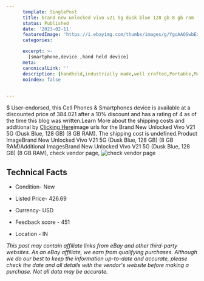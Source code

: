 ```yaml
---
      template: SinglePost
      title: brand new unlocked vivo v21 5g dusk blue 128 gb 8 gb ram 
      status: Published
      date: '2023-02-11'
      featuredImage: 'https://i.ebayimg.com/thumbs/images/g/YgoAAOSwbExjFvlc/s-l225.jpg'
      categories: 

      excerpt: >-
        [smartphone,device ,hand held device]
      meta:
      canonicalLink: ''
      description: [handheld,industrially made,well crafted,Portable,Mobile,Compact,Convenient,Lightweight,Maneuverable,Man-portable,Miniature,Carriable,Hand-held,Light,Holdable,Transportable,Mobile device,Pocket-sized,On-the-go,Wireless,Cordless,Compact size,Convenient size, smartphone,device ,hand held device]
      noindex: false

        
---
```

$
    User-endorsed, this Cell Phones & Smartphones device is available at a discounted price of 384.021 after a 10% discount and has a rating of 4 as of the time this blog was written.Learn More about the shipping costs and additional by [Clicking Here](https://www.ebay.com/itm/334553293088?hash=item4de4ee2120%3Ag%3AYgoAAOSwbExjFvlc&amdata=enc%3AAQAHAAAA4Hlly8bxPu0w8Z0ap7JBcz%2B3QgECzy4u%2BRip8GD%2F8GqVC0XQWaSarpWCSjMN5ao7zYP7jkhL42lQkYIbhnEEIHOIDs8b%2Fcc20I4jC4ASj1AwZxnKkkswatVA7OSPICTyPXUvgBtdvfHCvJDboKMsCokdnP0XpxTCifwTZvvNvqf9TALND%2FqgvpsFpKWJIKTpg4e9TWwUQDKGEXPq0ta5hqoeSBmbhMgRYeeUfUPZsMVCK%2BbF202Z8qLhKrzN%2BpN%2FeCI1xIriMb69t5qrLrx3%2B653W9tHEudTNl2y3jjzhTO1&mkevt=1&mkcid=1&mkrid=711-53200-19255-0&campid=%253CePNCampaignId%253E&customid=%253CreferenceId%253E&toolid=10049)image urls for the Brand New Unlocked Vivo V21 5G (Dusk Blue, 128 GB) (8 GB RAM). The shipping cost is undefined.Product ImageBrand New Unlocked Vivo V21 5G (Dusk Blue, 128 GB) (8 GB RAM)Additional ImagesBrand New Unlocked Vivo V21 5G (Dusk Blue, 128 GB) (8 GB RAM), check vendor page, ![check vendor page](https://origin-galleryplus.ebayimg.com/ws/web/334553293088_2_0_1/225x225.jpg,https://origin-galleryplus.ebayimg.com/ws/web/334553293088_3_0_1/225x225.jpg,https://origin-galleryplus.ebayimg.com/ws/web/334553293088_4_0_1/225x225.jpg,https://origin-galleryplus.ebayimg.com/ws/web/334553293088_5_0_1/225x225.jpg,https://origin-galleryplus.ebayimg.com/ws/web/334553293088_6_0_1/225x225.jpg,https://origin-galleryplus.ebayimg.com/ws/web/334553293088_7_0_1/225x225.jpg,https://origin-galleryplus.ebayimg.com/ws/web/334553293088_8_0_1/225x225.jpg,https://origin-galleryplus.ebayimg.com/ws/web/334553293088_9_0_1/225x225.jpg)
    
    

 ## Technical Facts 



     
      

 - Condition- New 


      

 - Listed Price- 426.69 


      

 - Currency- USD 


      

 - Feedback score - 451 


      

 - Location - IN 


      
      

 *_This post may contain affiliate links from eBay and other third-party websites. As an eBay affiliate, we earn from qualifying purchases. Although we do our best to keep the information up-to-date and accurate, please check the date and all details with the vendor's website before making a purchase. Not all data may be accurate._*



    
    
    
    
    